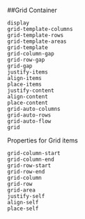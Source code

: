 ##Grid Container

    display
    grid-template-columns
    grid-template-rows
    grid-template-areas
    grid-template
    grid-column-gap
    grid-row-gap
    grid-gap
    justify-items
    align-items
    place-items
    justify-content
    align-content
    place-content
    grid-auto-columns
    grid-auto-rows
    grid-auto-flow
    grid

Properties for Grid items

    grid-column-start
    grid-column-end
    grid-row-start
    grid-row-end
    grid-column
    grid-row
    grid-area
    justify-self
    align-self
    place-self

